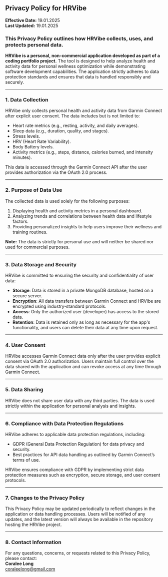## Privacy Policy for HRVibe

**Effective Date:** 19.01.2025  
**Last Updated:** 19.01.2025

### This Privacy Policy outlines how HRVibe collects, uses, and protects personal data.

**HRVibe is a personal, non-commercial application developed as part of a
coding portfolio project.** The tool is designed to help analyze health and
activity data for personal wellness optimization while demonstrating software development capabilities. The application strictly adheres to data protection standards and ensures that data is handled responsibly and securely.

---

### **1. Data Collection**

HRVibe only collects personal health and activity data from Garmin Connect after explicit user consent. The data includes but is not limited to:

- Heart rate metrics (e.g., resting, activity, and daily averages).
- Sleep data (e.g., duration, quality, and stages).
- Stress levels.
- HRV (Heart Rate Variability).
- Body Battery levels.
- Activity metrics (e.g., steps, distance, calories burned, and intensity minutes).

This data is accessed through the Garmin Connect API after the user provides authorization via the OAuth 2.0 process.

---

### **2. Purpose of Data Use**

The collected data is used solely for the following purposes:

1. Displaying health and activity metrics in a personal dashboard.
2. Analyzing trends and correlations between health data and lifestyle factors.
3. Providing personalized insights to help users improve their wellness and training routines.

**Note:** The data is strictly for personal use and will neither be shared nor used for commercial purposes.

---

### **3. Data Storage and Security**

HRVibe is committed to ensuring the security and confidentiality of user data:

- **Storage**: Data is stored in a private MongoDB database, hosted on a secure server.
- **Encryption**: All data transfers between Garmin Connect and HRVibe are encrypted using industry-standard protocols.
- **Access**: Only the authorized user (developer) has access to the stored data.
- **Retention**: Data is retained only as long as necessary for the app's functionality, and users can delete their data at any time upon request.

---

### **4. User Consent**

HRVibe accesses Garmin Connect data only after the user provides explicit consent via OAuth 2.0 authorization. Users maintain full control over the data shared with the application and can revoke access at any time through Garmin Connect.

---

### **5. Data Sharing**

HRVibe does not share user data with any third parties. The data is used strictly within the application for personal analysis and insights.

---

### **6. Compliance with Data Protection Regulations**

HRVibe adheres to applicable data protection regulations, including:

- GDPR (General Data Protection Regulation) for data privacy and security.
- Best practices for API data handling as outlined by Garmin Connect’s terms of use.

HRVibe ensures compliance with GDPR by implementing strict data protection measures such as encryption, secure storage, and user consent protocols.

---

### **7. Changes to the Privacy Policy**

This Privacy Policy may be updated periodically to reflect changes in the application or data handling processes. Users will be notified of any updates, and the latest version will always be available in the repository hosting the HRVibe project.

---

### **8. Contact Information**

For any questions, concerns, or requests related to this Privacy Policy, please contact:  
**Coralee Long**  
coraleelong@gmail.com
